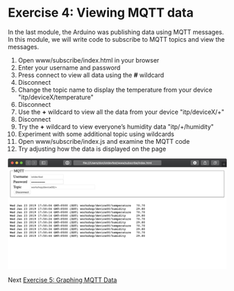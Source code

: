 # Exercise 4: Viewing MQTT data

In the last module, the Arduino was publishing data using MQTT messages. In this module, we will write code to subscribe to MQTT topics and view the messages.

1. Open www/subscribe/index.html in your browser
1. Enter your username and password
1. Press connect to view all data using the **#** wildcard
1. Disconnect
1. Change the topic name to display the temperature from your device "itp/deviceX/temperature"
1. Disconnect
1. Use the **+** wildcard to view all the data from your device "itp/deviceX/+"
1. Disconnect
1. Try the **+** wildcard to view everyone’s humidity data "itp/+/humidity"
1. Experiment with some additional topic using wildcards
1. Open www/subscribe/index.js and examine the MQTT code
1. Try adjusting how the data is displayed on the page

![Sceenshot of MQTT subscription example](images/subscribe.png)

Next [Exercise 5: Graphing MQTT Data](exercise5.md)